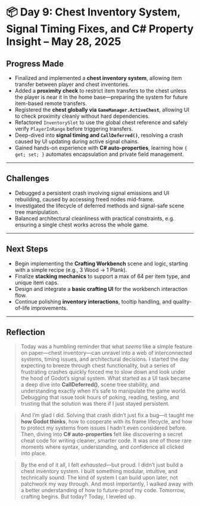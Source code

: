 # 📦 Day 9: Chest Inventory System, Signal Timing Fixes, and C# Property Insight – May 28, 2025

## **Progress Made**

- Finalized and implemented a **chest inventory system**, allowing item transfer between player and chest inventories.
- Added a **proximity check** to restrict item transfers to the chest unless the player is near it in the home base—preparing the system for future item-based remote transfers.
- Registered the **chest globally via `GameManager.ActiveChest`**, allowing UI to check proximity cleanly without hard dependencies.
- Refactored `InventorySlot` to use the global chest reference and safely verify `PlayerInRange` before triggering transfers.
- Deep-dived into **signal timing and `CallDeferred()`**, resolving a crash caused by UI updating during active signal chains.
- Gained hands-on experience with **C# auto-properties**, learning how `{ get; set; }` automates encapsulation and private field management.

---

## **Challenges**

- Debugged a persistent crash involving signal emissions and UI rebuilding, caused by accessing freed nodes mid-frame.
- Investigated the lifecycle of deferred methods and signal-safe scene tree manipulation.
- Balanced architectural cleanliness with practical constraints, e.g. ensuring a single chest works across the whole game.

---

## **Next Steps**

- Begin implementing the **Crafting Workbench** scene and logic, starting with a simple recipe (e.g., 3 Wood → 1 Plank).
- Finalize **stacking mechanics** to support a max of 64 per item type, and unique item caps.
- Design and integrate a **basic crafting UI** for the workbench interaction flow.
- Continue polishing **inventory interactions**, tooltip handling, and quality-of-life improvements.

---

## **Reflection**

> Today was a humbling reminder that what *seems* like a simple feature on paper—chest inventory—can unravel into a web of interconnected systems, timing issues, and architectural decisions. I started the day expecting to breeze through chest functionality, but a series of frustrating crashes quickly forced me to slow down and look under the hood of Godot’s signal system. What started as a UI task became a deep dive into **CallDeferred()**, scene tree stability, and understanding exactly when it’s safe to manipulate the game world. Debugging that issue took hours of poking, reading, testing, and trusting that the solution was there if I just stayed persistent.

> And I’m glad I did. Solving that crash didn’t just fix a bug—it taught me **how Godot thinks**, how to cooperate with its frame lifecycle, and how to protect my systems from issues I hadn’t even considered before. Then, diving into **C# auto-properties** felt like discovering a secret cheat code for writing cleaner, smarter code. It was one of those rare moments where syntax, understanding, and confidence all clicked into place. 

> By the end of it all, I felt *exhausted*—but proud. I didn’t just build a chest inventory system. I built something modular, intuitive, and technically sound. The kind of system I can build upon later, not patchwork my way through. And most importantly, I walked away with a better understanding of how to future-proof my code. Tomorrow, crafting begins. But today? Today, I leveled up.
